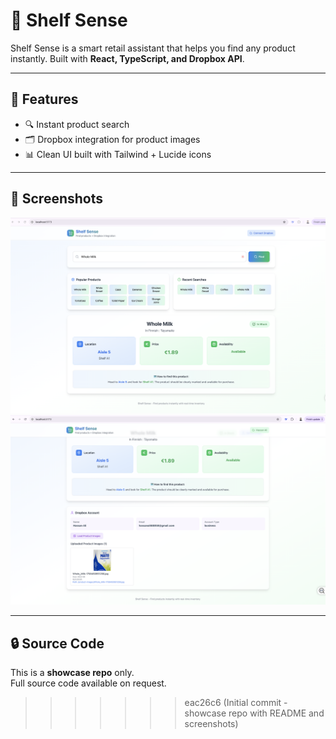 # 🛒 Shelf Sense

Shelf Sense is a smart retail assistant that helps you find any product instantly.
Built with **React, TypeScript, and Dropbox API**.

---

## 🚀 Features

- 🔍 Instant product search
- 🗂 Dropbox integration for product images
- 📊 Clean UI built with Tailwind + Lucide icons

---

## 📸 Screenshots

![Screenshot Main](./screenshots/ScreenShot%20Main.png)
![Screenshot Dropbox](./screenshots/ScreenShot%20Dropbox.png)

---

## 🔒 Source Code

This is a **showcase repo** only.  
Full source code available on request.

> > > > > > > eac26c6 (Initial commit - showcase repo with README and screenshots)
